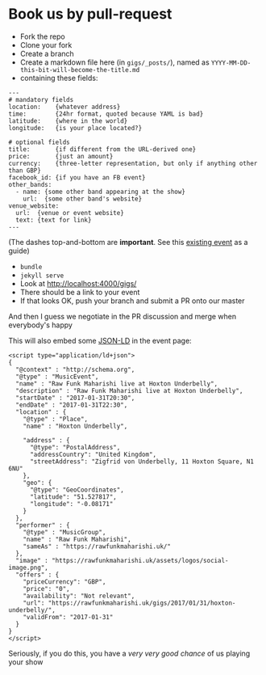 # Book us by pull-request

* Fork the repo
* Clone your fork
* Create a branch
* Create a markdown file here (in `gigs/_posts/`), named as `YYYY-MM-DD-this-bit-will-become-the-title.md`
* containing these fields:

```
---
# mandatory fields
location:    {whatever address}
time:        {24hr format, quoted because YAML is bad}
latitude:    {where in the world}
longitude:   {is your place located?}

# optional fields
title:       {if different from the URL-derived one}
price:       {just an amount}
currency:    {three-letter representation, but only if anything other than GBP}
facebook_id: {if you have an FB event}
other_bands:
  - name: {some other band appearing at the show}
    url:  {some other band's website}
venue_website:
  url:  {venue or event website}
  text: {text for link}
---
```

(The dashes top-and-bottom are __important__. See this [existing event](https://github.com/rawfunkmaharishi/rawfunkmaharishi.github.io/blob/master/gigs/_posts/2017-01-31-hoxton-underbelly.md) as a guide)

* `bundle`
* `jekyll serve`
* Look at [http://localhost:4000/gigs/](http://localhost:4000/gigs/)
* There should be a link to your event
* If that looks OK, push your branch and submit a PR onto our master

And then I guess we negotiate in the PR discussion and merge when everybody's happy

This will also embed some [JSON-LD](https://rawfunkmaharishi.uk//blog/2015/01/19/linking-data/) in the event page:

```
<script type="application/ld+json">
{
  "@context" : "http://schema.org",
  "@type" : "MusicEvent",
  "name" : "Raw Funk Maharishi live at Hoxton Underbelly",
  "description" : "Raw Funk Maharishi live at Hoxton Underbelly",
  "startDate" : "2017-01-31T20:30",
  "endDate" : "2017-01-31T22:30",
  "location" : {
    "@type" : "Place",
    "name" : "Hoxton Underbelly",

    "address" : {
      "@type": "PostalAddress",
      "addressCountry": "United Kingdom",
      "streetAddress": "Zigfrid von Underbelly, 11 Hoxton Square, N1 6NU"
    },
    "geo": {
      "@type": "GeoCoordinates",
      "latitude": "51.527817",
      "longitude": "-0.08171"
    }
  },
  "performer" : {
    "@type" : "MusicGroup",
    "name" : "Raw Funk Maharishi",
    "sameAs" : "https://rawfunkmaharishi.uk/"
  },
  "image" : "https://rawfunkmaharishi.uk/assets/logos/social-image.png",
  "offers" : {
    "priceCurrency": "GBP",
    "price": "0",
    "availability": "Not relevant",
    "url": "https://rawfunkmaharishi.uk/gigs/2017/01/31/hoxton-underbelly/",
    "validFrom": "2017-01-31"
  }
}
</script>
```

Seriously, if you do this, you have a _very very good chance_ of us playing your show
